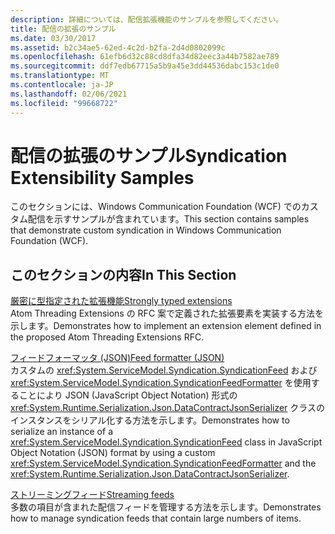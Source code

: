 ```yaml
---
description: 詳細については、配信拡張機能のサンプルを参照してください。
title: 配信の拡張のサンプル
ms.date: 03/30/2017
ms.assetid: b2c34ae5-62ed-4c2d-b2fa-2d4d0802099c
ms.openlocfilehash: 61efb6d32c88cd8dfa34d82eec3a44b7582ae789
ms.sourcegitcommit: ddf7edb67715a5b9a45e3dd44536dabc153c1de0
ms.translationtype: MT
ms.contentlocale: ja-JP
ms.lasthandoff: 02/06/2021
ms.locfileid: "99668722"
---
```

# <a name="syndication-extensibility-samples"></a><span data-ttu-id="40eaf-103">配信の拡張のサンプル</span><span class="sxs-lookup"><span data-stu-id="40eaf-103">Syndication Extensibility Samples</span></span>

<span data-ttu-id="40eaf-104">このセクションには、Windows Communication Foundation (WCF) でのカスタム配信を示すサンプルが含まれています。</span><span class="sxs-lookup"><span data-stu-id="40eaf-104">This section contains samples that demonstrate custom syndication in Windows Communication Foundation (WCF).</span></span>  
  
## <a name="in-this-section"></a><span data-ttu-id="40eaf-105">このセクションの内容</span><span class="sxs-lookup"><span data-stu-id="40eaf-105">In This Section</span></span>  

 [<span data-ttu-id="40eaf-106">厳密に型指定された拡張機能</span><span class="sxs-lookup"><span data-stu-id="40eaf-106">Strongly typed extensions</span></span>](strongly-typed-extensions-sample.md)  
 <span data-ttu-id="40eaf-107">Atom Threading Extensions の RFC 案で定義された拡張要素を実装する方法を示します。</span><span class="sxs-lookup"><span data-stu-id="40eaf-107">Demonstrates how to implement an extension element defined in the proposed Atom Threading Extensions RFC.</span></span>  
  
 [<span data-ttu-id="40eaf-108">フィードフォーマッタ (JSON)</span><span class="sxs-lookup"><span data-stu-id="40eaf-108">Feed formatter (JSON)</span></span>](feed-formatter-json.md)  
 <span data-ttu-id="40eaf-109">カスタムの <xref:System.ServiceModel.Syndication.SyndicationFeed> および <xref:System.ServiceModel.Syndication.SyndicationFeedFormatter> を使用することにより JSON (JavaScript Object Notation) 形式の <xref:System.Runtime.Serialization.Json.DataContractJsonSerializer> クラスのインスタンスをシリアル化する方法を示します。</span><span class="sxs-lookup"><span data-stu-id="40eaf-109">Demonstrates how to serialize an instance of a <xref:System.ServiceModel.Syndication.SyndicationFeed> class in JavaScript Object Notation (JSON) format by using a custom <xref:System.ServiceModel.Syndication.SyndicationFeedFormatter> and the <xref:System.Runtime.Serialization.Json.DataContractJsonSerializer>.</span></span>  
  
 [<span data-ttu-id="40eaf-110">ストリーミングフィード</span><span class="sxs-lookup"><span data-stu-id="40eaf-110">Streaming feeds</span></span>](streaming-feeds-sample.md)  
 <span data-ttu-id="40eaf-111">多数の項目が含まれた配信フィードを管理する方法を示します。</span><span class="sxs-lookup"><span data-stu-id="40eaf-111">Demonstrates how to manage syndication feeds that contain large numbers of items.</span></span>
